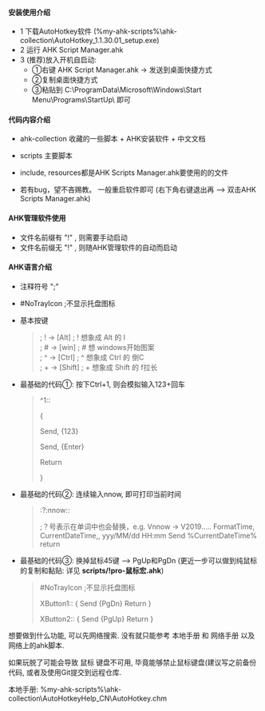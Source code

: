 #### 安装使用介绍

- 1 下载AutoHotkey软件 (%my-ahk-scripts%\\ahk-collection\\AutoHotkey_1.1.30.01_setup.exe)    
- 2 运行 AHK Script Manager.ahk  
- 3 (推荐)放入开机自启动:  
  -  ①右键 AHK Script Manager.ahk → 发送到桌面快捷方式  
  -  ②复制桌面快捷方式  
  -  ③粘贴到 C:\ProgramData\Microsoft\Windows\Start Menu\Programs\StartUp\   即可    

#### 代码内容介绍

- ahk-collection 收藏的一些脚本 + AHK安装软件 + 中文文档  
- scripts     主要脚本
- include, resources都是AHK Scripts Manager.ahk要使用的的文件

- 若有bug，望不吝赐教。 一般重启软件即可 (右下角右键退出再 --> 双击AHK Scripts Manager.ahk)




#### AHK管理软件使用

- 文件名前缀有 "!" , 则需要手动启动
- 文件名前缀无 "!" , 则随AHK管理软件的自动而启动



#### AHK语言介绍

- 注释符号 ";"

- #NoTrayIcon  ;不显示托盘图标

- 基本按键

  > ; ! →  [Alt]        ; ! 想象成 Alt   的 l  
  > ; # →  [win]        ; # 想           windows开始图案  
  > ; ^ →  [Ctrl]       ; ^ 想象成 Ctrl  的 倒C  
  > ; + →  [Shift]      ; + 想象成 Shift 的 f拉长  

- 最基础的代码①:  按下Ctrl+1, 则会模拟输入123+回车

  > ^1::
  >
  > {
  >
  > Send, {123}
  >
  > Send, {Enter}
  >
  > Return
  >
  > }

- 最基础的代码②: 连续输入nnow, 即可打印当前时间

  > :?:nnow::
  >
  > ;？号表示在单词中也会替换，e.g. Vnnow → V2019.....
  > FormatTime, CurrentDateTime,, yyy/MM/dd HH:mm
  > Send %CurrentDateTime%
  > return



- 最基础的代码③:  换掉鼠标45键 --> PgUp和PgDn (更近一步可以做到纯鼠标的复制和黏贴: 详见 **scripts/!pro-鼠标宏.ahk**)

  > #NoTrayIcon  ;不显示托盘图标
  >
  > XButton1::
  > {
  > 	Send {PgDn}
  > 	Return
  > }
  >
  > XButton2::
  > {
  > 	Send {PgUp}
  > 	Return
  > }

想要做到什么功能, 可以先网络搜索.  没有就只能参考 本地手册 和 网络手册 以及网络上的ahk脚本.

如果玩脱了可能会导致 鼠标 键盘不可用, 毕竟能够禁止鼠标键盘(建议写之前备份代码, 或者及使用Git提交到远程仓库.

本地手册:  %my-ahk-scripts%\\ahk-collection\\AutoHotkeyHelp_CN\AutoHotkey.chm